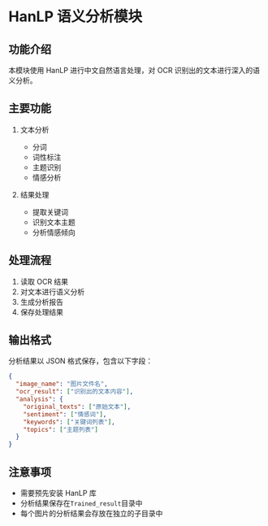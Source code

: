 # HanLP 语义分析模块

## 功能介绍

本模块使用 HanLP 进行中文自然语言处理，对 OCR 识别出的文本进行深入的语义分析。

## 主要功能

1. 文本分析

   - 分词
   - 词性标注
   - 主题识别
   - 情感分析

2. 结果处理
   - 提取关键词
   - 识别文本主题
   - 分析情感倾向

## 处理流程

1. 读取 OCR 结果
2. 对文本进行语义分析
3. 生成分析报告
4. 保存处理结果

## 输出格式

分析结果以 JSON 格式保存，包含以下字段：

```json
{
  "image_name": "图片文件名",
  "ocr_result": ["识别出的文本内容"],
  "analysis": {
    "original_texts": ["原始文本"],
    "sentiment": ["情感词"],
    "keywords": ["关键词列表"],
    "topics": ["主题列表"]
  }
}
```

## 注意事项

- 需要预先安装 HanLP 库
- 分析结果保存在`Trained_result`目录中
- 每个图片的分析结果会存放在独立的子目录中
